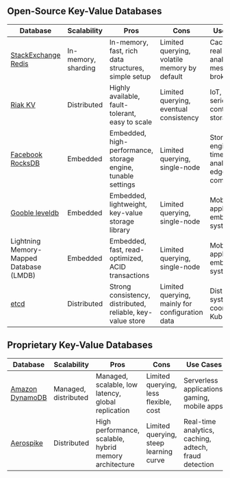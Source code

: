 ## Open-Source Key-Value Databases

| Database                                                                    | Scalability         | Pros                                                         | Cons                                            | Use Cases                                           | NuGet                                                     |
| --------------------------------------------------------------------------- | ------------------- | ------------------------------------------------------------ | ----------------------------------------------- | --------------------------------------------------- | --------------------------------------------------------- |
| [StackExchange Redis](https://github.com/StackExchange/StackExchange.Redis) | In-memory, sharding | In-memory, fast, rich data structures, simple setup          | Limited querying, volatile memory by default    | Caching, real-time analytics, message brokering     | [Redis*](https://www.nuget.org/packages?q=Redis)          |
| [Riak KV](https://riak.com/products/riak-kv/index.html)                     | Distributed         | Highly available, fault-tolerant, easy to scale              | Limited querying, eventual consistency          | IoT, time-series data, content storage              | [RiakClient](https://www.nuget.org/packages/RiakClient)   |
| [Facebook RocksDB](https://github.com/facebook/rocksdb)                     | Embedded            | Embedded, high-performance, storage engine, tunable settings | Limited querying, single-node                   | Storage engine, real-time analytics, edge computing | [RocksDB](https://www.nuget.org/packages/RocksDB)         |
| [Gooble leveldb](https://github.com/google/leveldb)                         | Embedded            | Embedded, lightweight, key-value storage library             | Limited querying, single-node                   | Mobile applications, embedded systems               | [leveldb.net](https://github.com/oodrive/leveldb.net)     |
| Lightning Memory-Mapped Database (LMDB)                                     | Embedded            | Embedded, fast, read-optimized, ACID transactions            | Limited querying, single-node                   | Mobile applications, embedded systems               | [LightningDB](https://www.nuget.org/packages/LightningDB) |
| [etcd](https://etcd.io/)                                                    | Distributed         | Strong consistency, distributed, reliable, key-value store   | Limited querying, mainly for configuration data | Distributed system coordination, Kubernetes         | [dotnet-etcd](https://www.nuget.org/packages/dotnet-etcd) |
## Proprietary Key-Value Databases

| Database                                            | Scalability          | Pros                                                   | Cons                                   | Use Cases                                             | NuGet                                                    |
| --------------------------------------------------- | -------------------- | ------------------------------------------------------ | -------------------------------------- | ----------------------------------------------------- | -------------------------------------------------------- |
| [Amazon DynamoDB](https://aws.amazon.com/dynamodb/) | Managed, distributed | Managed, scalable, low latency, global replication     | Limited querying, less flexible, cost  | Serverless applications, gaming, mobile apps          | [DynamoDB*](https://www.nuget.org/packages?q=DynamoDB)   |
| [Aerospike](https://aerospike.com/)                 | Distributed          | High performance, scalable, hybrid memory architecture | Limited querying, steep learning curve | Real-time analytics, caching, adtech, fraud detection | [Aerospike*](https://www.nuget.org/packages?q=Aerospike) |
